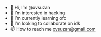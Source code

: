 - 👋 Hi, I’m @xvsuzan
- 👀 I’m interested in hacking
- 🌱 I’m currently learning ofc
- 💞️ I’m looking to collaborate on idk
- 📫 How to reach me xvsuzan@gmail.com

<!---
xvsuzan/xvsuzan is a ✨ special ✨ repository because its `README.md` (this file) appears on your GitHub profile.
You can click the Preview link to take a look at your changes.
--->
